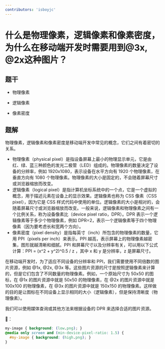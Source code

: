 ```yaml
---
contributors: 'isboyjc'
---
```


# 什么是物理像素，逻辑像素和像素密度，为什么在移动端开发时需要用到@3x, @2x这种图片？

## 题干

- 物理像素

- 逻辑像素

- 像素密度



## 题解

<!-- ::: details 点我查看题解 -->

物理像素，逻辑像素和像素密度是移动端开发中常见的概念，它们之间有着密切的关系。

- 物理像素（physical pixel）是指设备屏幕上最小的物理显示单元，它是由红、绿、蓝三种颜色的发光二极管（LED）组成的。物理像素的数量决定了设备的分辨率，例如 1920x1080，表示设备在水平方向有 1920 个物理像素，在垂直方向有 1080 个物理像素。物理像素的大小是固定的，不会随着屏幕尺寸或浏览器缩放而改变。
- 逻辑像素（logical pixel）是指计算机坐标系统中的一个点，它是一个虚拟的概念，用于描述元素在设备上的显示效果。逻辑像素也称为 CSS 像素（CSS pixel），因为它是 CSS 样式代码中使用的单位。逻辑像素的大小是相对的，会随着屏幕尺寸或浏览器缩放而改变。一般来说，逻辑像素和物理像素之间有一个比例关系，称为设备像素比（device pixel ratio，DPR）。DPR 表示一个逻辑像素等于多少个物理像素，例如 DPR=2，表示一个逻辑像素等于四个物理像素（因为要考虑长和宽两个方向）。
- 像素密度（pixel density）是指每英寸（inch）所包含的物理像素的数量，它用 PPI（pixels per inch）来表示。PPI 越高，表示屏幕上的物理像素越密集，图形就越清晰和细腻。PPI 和屏幕尺寸以及分辨率有关，可以用以下公式计算：PPI = (x^2 + y^2)^0.5 / z ，其中 x 和 y 是分辨率，z 是屏幕尺寸。

在移动端开发时，为了适应不同设备的分辨率和 PPI，我们需要使用不同倍数的图片资源，例如 @1x, @2x, @3x 等。这些图片资源的尺寸是按照逻辑像素来计算的，但是它们包含了不同数量的物理像素。例如，一个原始尺寸为 50x50 的图标，在 @1x 的图片资源中就是 50x50 的物理像素，在 @2x 的图片资源中就是 100x100 的物理像素，在 @3x 的图片资源中就是 150x150 的物理像素。这样做的目的是让图标在不同设备上显示相同的大小（逻辑像素），但是保持清晰度（物理像素）。


我们可以使用媒体查询或其他方法来根据设备的 DPR 来选择合适的图片资源。

🌰：

```css
my-image { background: (low.png); }
@media only screen and (min-device-pixel-ratio: 1.5) {
  #my-image { background: (high.png); }
}
```


<!-- ::: -->


